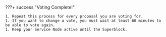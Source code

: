 
???+ success "Voting Complete!"

	1. Repeat this process for every proposal you are voting for.
	1. If you want to change a vote, you must wait at least 60 minutes to be able to vote again.
	1. Keep your Service Node active until the Superblock.